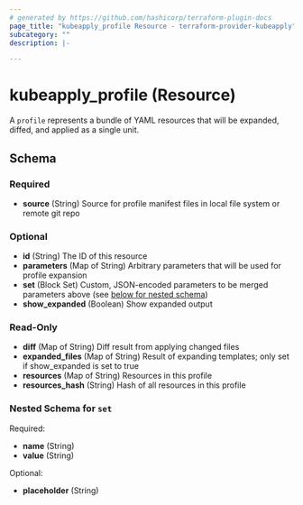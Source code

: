 ```yaml
---
# generated by https://github.com/hashicorp/terraform-plugin-docs
page_title: "kubeapply_profile Resource - terraform-provider-kubeapply"
subcategory: ""
description: |-

---
```


# kubeapply_profile (Resource)

A `profile` represents a bundle of YAML resources that will be expanded, diffed, and applied
as a single unit.

## Schema

### Required

- **source** (String) Source for profile manifest files in local file system or remote git repo

### Optional

- **id** (String) The ID of this resource
- **parameters** (Map of String) Arbitrary parameters that will be used for profile expansion
- **set** (Block Set) Custom, JSON-encoded parameters to be merged parameters above (see [below for nested schema](#nestedblock--set))
- **show_expanded** (Boolean) Show expanded output

### Read-Only

- **diff** (Map of String) Diff result from applying changed files
- **expanded_files** (Map of String) Result of expanding templates; only set if show_expanded is set to true
- **resources** (Map of String) Resources in this profile
- **resources_hash** (String) Hash of all resources in this profile

<a id="nestedblock--set"></a>
### Nested Schema for `set`

Required:

- **name** (String)
- **value** (String)

Optional:

- **placeholder** (String)


